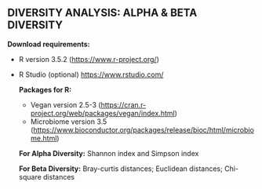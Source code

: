 DIVERSITY ANALYSIS:  ALPHA & BETA DIVERSITY
-------------------------------------------------

**Download requirements:**
  - R version 3.5.2 (https://www.r-project.org/)
  - R Studio (optional) https://www.rstudio.com/

    **Packages for R:**
      - Vegan version 2.5-3 (https://cran.r-project.org/web/packages/vegan/index.html)
      - Microbiome version 3.5 (https://www.bioconductor.org/packages/release/bioc/html/microbiome.html)

    **For Alpha Diversity:** Shannon index and Simpson index
    
    **For Beta Diversity:** Bray-curtis distances; Euclidean distances; Chi-square distances
